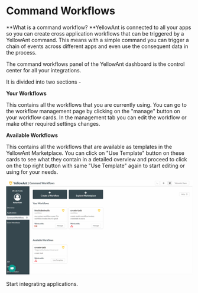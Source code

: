 # Command Workflows

**What is a command workflow? **YellowAnt is connected to all your apps so you can create cross application workflows that can be triggered by a YellowAnt command. This means with a simple command you can trigger a chain of events across different apps and even use the consequent data in the process.

The command workflows panel of the YellowAnt dashboard is the control center for all your integrations.

It is divided into two sections -

**Your Workflows**

 This contains all the workflows that you are currently using. You can go to the workflow management page by clicking on the "manage" button on your workflow cards. In the management tab you can edit the workflow or make other required settings changes.

**Available Workflows**

This contains all the workflows that are available as templates in the YellowAnt Marketplace. You can click on "Use Template" button on these cards to see what they contain in a detailed overview and proceed to click on the top right button with same "Use Template" again to start editing or using for your needs.

![](/assets/CommandWorkflows.jpg)

Start integrating applications.

